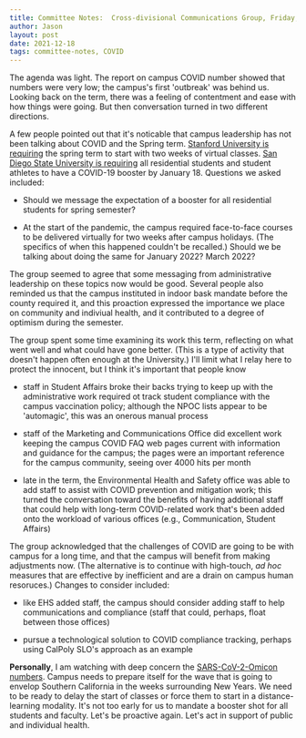 ```yaml
---
title: Committee Notes:  Cross-divisional Communications Group, Friday, December 17, 2021
author: Jason
layout: post
date: 2021-12-18
tags: committee-notes, COVID
---
```


The agenda was light.  The report on campus COVID number showed that numbers were very low; the campus's first 'outbreak' was behind us.  Looking back on the term, there was a feeling of contentment and ease with how things were going.  But then conversation turned in two different directions.

A few people pointed out that it's noticable that campus leadership has not been talking about COVID and the Spring term.  [Stanford University is requiring](https://news.stanford.edu/report/2021/12/16/first-two-weeks-winter-classes/) the spring term to start with two weeks of virtual classes.  [San Diego State University is requiring](https://www.nbcsandiego.com/news/local/sdsu-student-athletes-on-campus-residents-must-get-covid-19-booster-by-spring-semester/2819969/) all residential students and student athletes to have a COVID-19 booster by January 18.  Questions we asked included:

* Should we message the expectation of a booster for all residential students for spring semester?  

* At the start of the pandemic, the campus required face-to-face courses to be delivered virtually for two weeks after campus holidays.  (The specifics of when this happened couldn't be recalled.)  Should we be talking about doing the same for January 2022?  March 2022?

The group seemed to agree that some messaging from administrative leadership on these topics now would be good.  Several people also reminded us that the campus instituted in indoor bask mandate before the county required it, and this proaction expressed the importance we place on community and indiviual health, and it contributed to a degree of optimism during the semester.

The group spent some time examining its work this term, reflecting on what went well and what could have gone better.  (This is a type of activity that doesn't happen often enough at the University.)  I'll limit what I relay here to protect the innocent, but I think it's important that people know

* staff in Student Affairs broke their backs trying to keep up with the administrative work required ot track student compliance with the campus vaccination policy; although the NPOC lists appear to be 'automagic', this was an onerous manual process

* staff of the Marketing and Communications Office did excellent work keeping the campus COVID FAQ web pages current with information and guidance for the campus; the pages were an important reference for the campus community, seeing over 4000 hits per month

* late in the term, the Environmental Health and Safety office was able to add staff to assist with COVID prevention and mitigation work; this turned the conversation toward the benefits of having additional staff that could help with long-term COVID-related work that's been added onto the workload of various offices (e.g., Communication, Student Affairs)

The group acknowledged that the challenges of COVID are going to be with campus for a long time, and that the campus will benefit from making adjustments now.  (The alternative is to continue with high-touch, *ad hoc* measures that are effective by inefficient and are a drain on campus human resoruces.)  Changes to consider included:

* like EHS added staff, the campus should consider adding staff to help communications and compliance (staff that could, perhaps, float between those offices)

* pursue a technological solution to COVID compliance tracking, perhaps using CalPoly SLO's approach as an example

**Personally**, I am watching with deep concern the [SARS-CoV-2-Omicon numbers](https://covid.cdc.gov/covid-data-tracker/#variant-proportions).  Campus needs to prepare itself for the wave that is going to envelop Southern California in the weeks surrounding New Years.  We need to be ready to delay the start of classes or force them to start in a distance-learning modality.  It's not too early for us to mandate a booster shot for all students and faculty.  Let's be proactive again.  Let's act in support of public and individual health.


